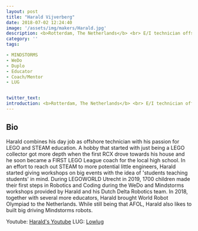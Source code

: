 ```yaml
---
layout: post
title: "Harald Vijverberg"
date: 2018-07-02 12:24:40
image: '/assets/img/makers/Harald.jpg'
description: <b>Rotterdam, The Netherlands</b> <br> E/I technician offshore
category: ''
tags:

- MINDSTORMS
- WeDo
- Duplo
- Educator
- Coach/Mentor
- LUG


twitter_text:
introduction: <b>Rotterdam, The Netherlands</b> <br> E/I technician offshore
---
```




## Bio

Harald combines his day job as offshore technician with his passion for LEGO and STEAM education.
A hobby that started with just being a LEGO collector got more depth when the first RCX drove towards his house and he soon became a FIRST LEGO League coach for the local high school.
In an effort to reach out STEAM to more potential little engineers, Harald started giving workshops on big events with the idea of 'students teaching students' in mind. During LEGOWORLD Utrecht in 2019, 1700 children made their first steps in Robotics and Coding during the WeDo and Mindstorms workshops provided by Harald and his Dutch Delta Robotics team.
In 2018, together with several more educators, Harald brought World Robot Olympiad to the Netherlands.
While still being that AFOL, Harald also likes to built big driving Mindstorms robots.


Youtube: [Harald's Youtube](https://www.youtube.com/channel/UCVPbm-fWw_BfBn49rlfbKaQ)
LUG: [Lowlug](www.lowlug.nl)